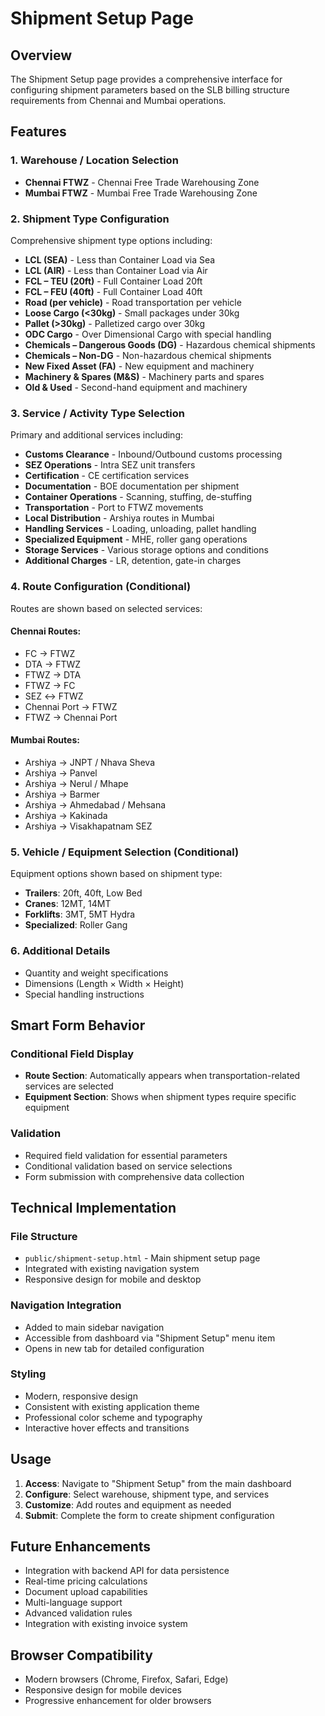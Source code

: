 # Shipment Setup Page

## Overview
The Shipment Setup page provides a comprehensive interface for configuring shipment parameters based on the SLB billing structure requirements from Chennai and Mumbai operations.

## Features

### 1. Warehouse / Location Selection
- **Chennai FTWZ** - Chennai Free Trade Warehousing Zone
- **Mumbai FTWZ** - Mumbai Free Trade Warehousing Zone

### 2. Shipment Type Configuration
Comprehensive shipment type options including:
- **LCL (SEA)** - Less than Container Load via Sea
- **LCL (AIR)** - Less than Container Load via Air
- **FCL – TEU (20ft)** - Full Container Load 20ft
- **FCL – FEU (40ft)** - Full Container Load 40ft
- **Road (per vehicle)** - Road transportation per vehicle
- **Loose Cargo (<30kg)** - Small packages under 30kg
- **Pallet (>30kg)** - Palletized cargo over 30kg
- **ODC Cargo** - Over Dimensional Cargo with special handling
- **Chemicals – Dangerous Goods (DG)** - Hazardous chemical shipments
- **Chemicals – Non-DG** - Non-hazardous chemical shipments
- **New Fixed Asset (FA)** - New equipment and machinery
- **Machinery & Spares (M&S)** - Machinery parts and spares
- **Old & Used** - Second-hand equipment and machinery

### 3. Service / Activity Type Selection
Primary and additional services including:
- **Customs Clearance** - Inbound/Outbound customs processing
- **SEZ Operations** - Intra SEZ unit transfers
- **Certification** - CE certification services
- **Documentation** - BOE documentation per shipment
- **Container Operations** - Scanning, stuffing, de-stuffing
- **Transportation** - Port to FTWZ movements
- **Local Distribution** - Arshiya routes in Mumbai
- **Handling Services** - Loading, unloading, pallet handling
- **Specialized Equipment** - MHE, roller gang operations
- **Storage Services** - Various storage options and conditions
- **Additional Charges** - LR, detention, gate-in charges

### 4. Route Configuration (Conditional)
Routes are shown based on selected services:

#### Chennai Routes:
- FC → FTWZ
- DTA → FTWZ
- FTWZ → DTA
- FTWZ → FC
- SEZ ↔ FTWZ
- Chennai Port → FTWZ
- FTWZ → Chennai Port

#### Mumbai Routes:
- Arshiya → JNPT / Nhava Sheva
- Arshiya → Panvel
- Arshiya → Nerul / Mhape
- Arshiya → Barmer
- Arshiya → Ahmedabad / Mehsana
- Arshiya → Kakinada
- Arshiya → Visakhapatnam SEZ

### 5. Vehicle / Equipment Selection (Conditional)
Equipment options shown based on shipment type:
- **Trailers**: 20ft, 40ft, Low Bed
- **Cranes**: 12MT, 14MT
- **Forklifts**: 3MT, 5MT Hydra
- **Specialized**: Roller Gang

### 6. Additional Details
- Quantity and weight specifications
- Dimensions (Length × Width × Height)
- Special handling instructions

## Smart Form Behavior

### Conditional Field Display
- **Route Section**: Automatically appears when transportation-related services are selected
- **Equipment Section**: Shows when shipment types require specific equipment

### Validation
- Required field validation for essential parameters
- Conditional validation based on service selections
- Form submission with comprehensive data collection

## Technical Implementation

### File Structure
- `public/shipment-setup.html` - Main shipment setup page
- Integrated with existing navigation system
- Responsive design for mobile and desktop

### Navigation Integration
- Added to main sidebar navigation
- Accessible from dashboard via "Shipment Setup" menu item
- Opens in new tab for detailed configuration

### Styling
- Modern, responsive design
- Consistent with existing application theme
- Professional color scheme and typography
- Interactive hover effects and transitions

## Usage

1. **Access**: Navigate to "Shipment Setup" from the main dashboard
2. **Configure**: Select warehouse, shipment type, and services
3. **Customize**: Add routes and equipment as needed
4. **Submit**: Complete the form to create shipment configuration

## Future Enhancements

- Integration with backend API for data persistence
- Real-time pricing calculations
- Document upload capabilities
- Multi-language support
- Advanced validation rules
- Integration with existing invoice system

## Browser Compatibility
- Modern browsers (Chrome, Firefox, Safari, Edge)
- Responsive design for mobile devices
- Progressive enhancement for older browsers
